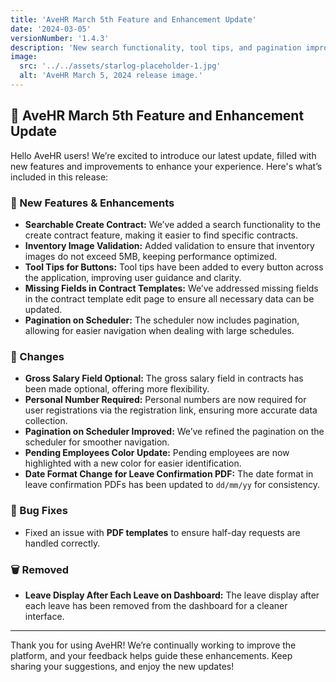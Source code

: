```yaml
---
title: 'AveHR March 5th Feature and Enhancement Update'
date: '2024-03-05'
versionNumber: '1.4.3'
description: 'New search functionality, tool tips, and pagination improvements alongside key bug fixes.'
image:
  src: '../../assets/starlog-placeholder-1.jpg'
  alt: 'AveHR March 5, 2024 release image.'
---
```


## 🚀 AveHR March 5th Feature and Enhancement Update

Hello AveHR users! We’re excited to introduce our latest update, filled with new features and improvements to enhance your experience. Here's what’s included in this release:

### 🍿 New Features & Enhancements

- **Searchable Create Contract:** We’ve added a search functionality to the create contract feature, making it easier to find specific contracts.
- **Inventory Image Validation:** Added validation to ensure that inventory images do not exceed 5MB, keeping performance optimized.
- **Tool Tips for Buttons:** Tool tips have been added to every button across the application, improving user guidance and clarity.
- **Missing Fields in Contract Templates:** We’ve addressed missing fields in the contract template edit page to ensure all necessary data can be updated.
- **Pagination on Scheduler:** The scheduler now includes pagination, allowing for easier navigation when dealing with large schedules.

### 🔄 Changes

- **Gross Salary Field Optional:** The gross salary field in contracts has been made optional, offering more flexibility.
- **Personal Number Required:** Personal numbers are now required for user registrations via the registration link, ensuring more accurate data collection.
- **Pagination on Scheduler Improved:** We’ve refined the pagination on the scheduler for smoother navigation.
- **Pending Employees Color Update:** Pending employees are now highlighted with a new color for easier identification.
- **Date Format Change for Leave Confirmation PDF:** The date format in leave confirmation PDFs has been updated to `dd/mm/yy` for consistency.

### 🐞 Bug Fixes

- Fixed an issue with **PDF templates** to ensure half-day requests are handled correctly.
  
### 🗑️ Removed

- **Leave Display After Each Leave on Dashboard:** The leave display after each leave has been removed from the dashboard for a cleaner interface.

---

Thank you for using AveHR! We’re continually working to improve the platform, and your feedback helps guide these enhancements. Keep sharing your suggestions, and enjoy the new updates!